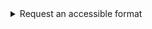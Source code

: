 <details class="govuk-details">
  <summary class="govuk-details__summary">
    <span class="govuk-details__summary-text">
      Request an accessible format
    </span>
  </summary>
  <div class="govuk-details__text">
    If you use assistive technology (such as a screen reader) and need a version of this document in a more accessible format, please email <a href="mailto:alternativeformats@homeoffice.gov.uk" class="govuk-link">alternativeformats@homeoffice.gov.uk</a>. Please tell us what format you need. It will help us if you say what assistive technology you use.
  </div>
</details>
